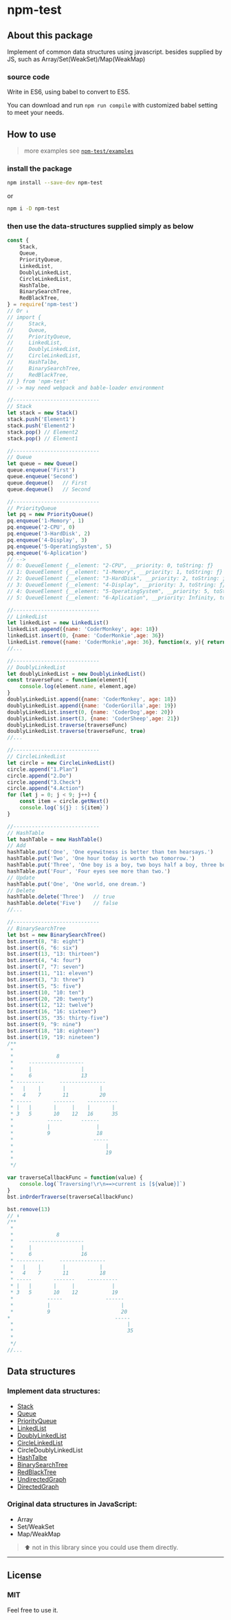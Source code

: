 # npm-test

## About this package

Implement of common data structures using javascript.
besides supplied by JS, such as Array/Set(WeakSet)/Map(WeakMap)

### source code

Write in ES6, using babel to convert to ES5.

You can download and run `npm run compile` with customized babel setting to meet your needs.

## How to use

> more examples see [`npm-test/examples`](./examples)

### install the package

```bash
npm install --save-dev npm-test
```
or
```bash
npm i -D npm-test
```

### then use the data-structures supplied simply as below

```js
const {
    Stack,
    Queue,
    PriorityQueue,
    LinkedList,
    DoublyLinkedList,
    CircleLinkedList,
    HashTalbe,
    BinarySearchTree,
    RedBlackTree,
} = require('npm-test')
// Or ↓
// import {
//     Stack,
//     Queue,
//     PriorityQueue,
//     LinkedList,
//     DoublyLinkedList,
//     CircleLinkedList,
//     HashTalbe,
//     BinarySearchTree,
//     RedBlackTree,
// } from 'npm-test'
// -> may need webpack and bable-loader environment

//----------------------------
// Stack
let stack = new Stack()
stack.push('Element1')
stack.push('Element2')
stack.pop() // Element2
stack.pop() // Element1

//----------------------------
// Queue
let queue = new Queue()
queue.enqueue('First')
queue.enqueue('Second')
queue.dequeue()   // First
queue.dequeue()   // Second

//----------------------------
// PriorityQueue
let pq = new PriorityQueue()
pq.enqueue('1-Memory', 1)
pq.enqueue('2-CPU', 0)
pq.enqueue('3-HardDisk', 2)
pq.enqueue('4-Display', 3)
pq.enqueue('5-OperatingSystem', 5)
pq.enqueue('6-Aplication')
// -->
// 0: QueueElement {__element: "2-CPU", __priority: 0, toString: ƒ}
// 1: QueueElement {__element: "1-Memory", __priority: 1, toString: ƒ}
// 2: QueueElement {__element: "3-HardDisk", __priority: 2, toString: ƒ}
// 3: QueueElement {__element: "4-Display", __priority: 3, toString: ƒ}
// 4: QueueElement {__element: "5-OperatingSystem", __priority: 5, toString: ƒ}
// 5: QueueElement {__element: "6-Aplication", __priority: Infinity, toString: ƒ}

//----------------------------
// LinkedList
let linkedList = new LinkedList()
linkedList.append({name: 'CoderMonkey', age: 18})
linkedList.insert(0, {name: 'CoderMonkie',age: 36})
linkedList.remove({name: 'CoderMonkie',age: 36}, function(x, y){ return x.name === y.name})
//...

//----------------------------
// DoublyLinkedList
let doublyLinkedList = new DoublyLinkedList()
const traverseFunc = function(element){
    console.log(element.name, element,age)
}
doublyLinkedList.append({name: 'CoderMonkey', age: 18})
doublyLinkedList.append({name: 'CoderGorilla',age: 19})
doublyLinkedList.insert(0, {name: 'CoderDog',age: 20})
doublyLinkedList.insert(3, {name: 'CoderSheep',age: 21})
doublyLinkedList.traverse(traverseFunc)
doublyLinkedList.traverse(traverseFunc, true)
//...

//----------------------------
// CircleLinkedList
let circle = new CircleLinkedList()
circle.append("1.Plan")
circle.append("2.Do")
circle.append("3.Check")
circle.append("4.Action")
for (let j = 0; j < 9; j++) {
    const item = circle.getNext()
    console.log(`${j} : ${item}`)
}

//----------------------------
// HashTable
let hashTable = new HashTable()
// Add
hashTable.put('One', 'One eyewitness is better than ten hearsays.')
hashTable.put('Two', 'One hour today is worth two tomorrow.')
hashTable.put('Three', 'One boy is a boy, two boys half a boy, three boys no boy.')
hashTable.put('Four', 'Four eyes see more than two.')
// Update
hashTable.put('One', 'One world, one dream.')
// Delete
hashTable.delete('Three')   // true
hashTable.delete('Five')    // false
//...

//----------------------------
// BinarySearchTree
let bst = new BinarySearchTree()
bst.insert(8, "8: eight")
bst.insert(6, "6: six")
bst.insert(13, "13: thirteen")
bst.insert(4, "4: four")
bst.insert(7, "7: seven")
bst.insert(11, "11: eleven")
bst.insert(3, "3: three")
bst.insert(5, "5: five")
bst.insert(10, "10: ten")
bst.insert(20, "20: twenty")
bst.insert(12, "12: twelve")
bst.insert(16, "16: sixteen")
bst.insert(35, "35: thirty-five")
bst.insert(9, "9: nine")
bst.insert(18, "18: eighteen")
bst.insert(19, "19: nineteen")
/**
 * 
 *              8
 *     ------------------
 *     |                |
 *     6                13
 * ---------     ---------------
 *   |    |       |           |  
 *   4    7       11          20
 * -----       -------    ----------
 * |   |       |     |    |       |
 * 3   5       10    12   16      35
 *           -----      ------ 
 *           |               |
 *           9               18
 *                          -----
 *                              |
 *                              19
 * 
 */

var traverseCallbackFunc = function(value) {
    console.log(`Traversing!\r\n==>current is [${value}]`)
}
bst.inOrderTraverse(traverseCallbackFunc)

bst.remove(13)
// ⬇️
/**
 * 
 *              8
 *     ------------------
 *     |                |
 *     6                16
 * ---------     ---------------
 *   |    |       |           |  
 *   4    7       11          18
 * -----       -------    ----------
 * |   |       |     |            |
 * 3   5       10    12           19
 *           -----              ------ 
 *           |                       |
 *           9                       20
*                                  -----
 *                                     |
 *                                     35
 * 
 */
//...
```

## Data structures

### Implement data structures:

+ [Stack](src/Stack.js)
+ [Queue](src/Queue/Queue.js)
+ [PriorityQueue](src/Queue/Queue.js)
+ [LinkedList](src/LinkedList/LinkedList.js)
+ [DoublyLinkedList](src/LinkedList/DoublyLinkedList.js)
+ [CircleLinkedList](src/LinkedList/CircleLinkedList.js)
+ CircleDoublyLinkedList
+ [HashTalbe](src/HashTable/HashTable.js)
+ [BinarySearchTree](src/Tree/BinarySearchTree.js)
+ [RedBlackTree](src/Tree/RedBlackTree.js)
+ [UndirectedGraph](src/Graph/UndirectedGraph.js)
+ [DirectedGraph](src/Graph/DirectedGraph.js)

### Original data structures in JavaScript:

+ Array
+ Set/WeakSet
+ Map/WeakMap

> ⬆️ not in this library since you could use them directly.

---

## License

### MIT

Feel free to use it.